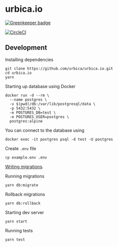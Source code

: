 # urbica.io

[![Greenkeeper badge](https://badges.greenkeeper.io/urbica/urbica.io.svg)](https://greenkeeper.io/)

[![CircleCI](https://circleci.com/gh/urbica/urbica.io.svg?style=svg)](https://circleci.com/gh/urbica/urbica.io)

## Development

Installing dependencies

```shell
git clone https://github.com/urbica/urbica.io.git
cd urbica.io
yarn
```

Starting up database using Docker

```shell
docker run -d --rm \
  --name postgres \
  -v $(pwd)/db:/var/lib/postgresql/data \
  -p 5432:5432 \
  -e POSTGRES_DB=test \
  -e POSTGRES_USER=postgres \
  postgres:alpine
```

You can connect to the database using

```shell
docker exec -it postgres psql -d test -U postgres
```

Create `.env` file

```shell
cp example.env .env
```

[Writing migrations](https://db-migrate.readthedocs.io/en/latest/API/SQL/).

Running migrations

```shell
yarn db:migrate
```

Rollback migrations

```shell
yarn db:rollback
```

Starting dev server

```shell
yarn start
```

Running tests

```shell
yarn test
```